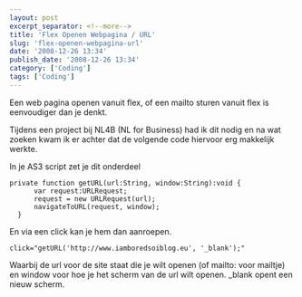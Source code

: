 ```yaml
---
layout: post
excerpt_separator: <!--more-->
title: 'Flex Openen Webpagina / URL'
slug: 'flex-openen-webpagina-url'
date: '2008-12-26 13:34'
publish_date: '2008-12-26 13:34'
category: ['Coding']
tags: ['Coding']
---
```

Een web pagina openen vanuit flex, of een mailto sturen vanuit flex is
eenvoudiger dan je denkt.  
  
Tijdens een project bij NL4B (NL for Business) had ik dit nodig en na wat
zoeken kwam ik er achter dat de volgende code hiervoor erg makkelijk werkte.  
  
  
  
In je AS3 script zet je dit onderdeel

    
    
    private function getURL(url:String, window:String):void {  
          var request:URLRequest;  
          request = new URLRequest(url);  
          navigateToURL(request, window);  
      }

En via een click kan je hem dan aanroepen.

    
    
    click="getURL('http://www.iamboredsoiblog.eu', '_blank');"

Waarbij de url voor de site staat die je wilt openen (of mailto: voor mailtje)
en window voor hoe je het scherm van de url wilt openen. _blank opent een
nieuw scherm.

